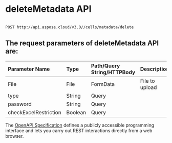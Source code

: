# **deleteMetadata API**

 

```bash

POST http://api.aspose.cloud/v3.0//cells/metadata/delete

```

## The request parameters of **deleteMetadata** API are: 

| Parameter Name | Type | Path/Query String/HTTPBody | Description | 
| :- | :- | :- |:- | 
|File|File|FormData|File to upload|
|type|String|Query||
|password|String|Query||
|checkExcelRestriction|Boolean|Query||


The [OpenAPI Specification](https://reference.aspose.cloud/cells/#/LightCellsController/DeleteMetadata) defines a publicly accessible programming interface and lets you carry out REST interactions directly from a web browser.
